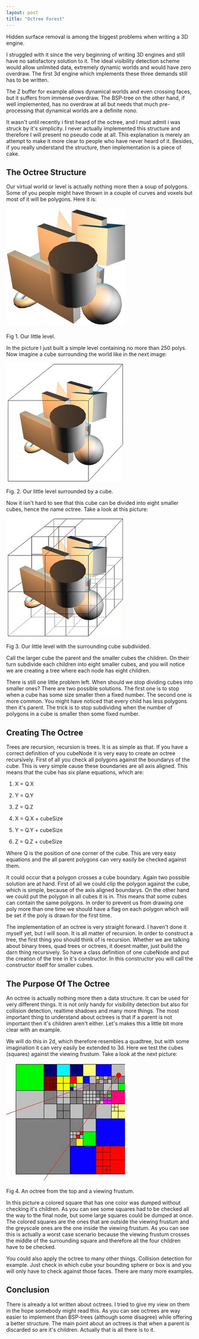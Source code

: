 ```yaml
---
layout: post
title: "Octree Forest"
---
```


Hidden surface removal is among the biggest problems when writing a 3D engine.

I struggled with it since the very beginning of writing 3D engines and still have no satisfactory solution to it. The ideal visibility detection scheme would allow unlimited data, extremely dynamic worlds and would have zero overdraw. The first 3d engine which implements these three demands still has to be written. 

The Z buffer for example allows dynamical worlds and even crossing faces, but it suffers from immense overdraw. The BSP-tree on the other hand, if well implemented, has no overdraw at all but needs that much pre-processing that dynamical worlds are a definite nono. 

It wasn't until recently i first heard of the octree, and I must admit i was struck by it's simplicity. I never actually implemented this structure and therefore I will present no pseudo code at all. This explanation is merely an attempt to make it more clear to people who have never heard of it. Besides, if you really understand the structure, then implementation is a piece of cake.


## The Octree Structure 


Our virtual world or level is actually nothing more then a soup of polygons. Some of you people might have thrown in a couple of curves and voxels but most of it will be polygons. Here it is:

<img class="outline" src="/images/1999-4-13-octree-forest/figure-1.jpg" alt="Some basic geometry..." width="320" height="320"/>

Fig 1. Our little level.


In the picture I just built a simple level containing no more than 250 polys. Now imagine a cube surrounding the world like in the next image:

<img class="outline" src="/images/1999-4-13-octree-forest/figure-2.jpg" alt="Fit inside a cube." width="320" height="320"/>

Fig. 2. Our little level surrounded by a cube.


Now it isn't hard to see that this cube can be divided into eight smaller cubes, hence the name octree. Take a look at this picture:

<img class="outline" src="/images/1999-4-13-octree-forest/figure-3.jpg" alt="Subdividing the cube..." width="320" height="320"/>

Fig 3. Our little level with the surrounding cube subdivided.


Call the larger cube the parent and the smaller cubes the children. On their turn subdivide each children into eight smaller cubes, and you will notice we are creating a tree where each node has eight children. 

There is still one little problem left. When should we stop dividing cubes into smaller ones? There are two possible solutions. The first one is to stop when a cube has some size smaller then a fixed number. The second one is more common. You might have noticed that every child has less polygons then it's parent. The trick is to stop subdividing when the number of polygons in a cube is smaller then some fixed number.


## Creating The Octree 


Trees are recursion, recursion is trees. It is as simple as that. If you have a correct definition of you cubeNode it is very easy to create an octree recursively. First of all you check all polygons against the boundarys of the cube. This is very simple cause these boundaries are all axis aligned. This means that the cube has six plane equations, which are:

1. X = Q.X
2. Y = Q.Y
3. Z = Q.Z

4. X = Q.X + cubeSize
5. Y = Q.Y + cubeSize
6. Z = Q.Z + cubeSize

Where Q is the position of one corner of the cube. This are very easy equations and the all parent polygons can very easily be checked against them.

It could occur that a polygon crosses a cube boundary. Again two possible solution are at hand. First of all we could clip the polygon against the cube, which is simple, because of the axis aligned boundarys. On the other hand we could put the polygon in all cubes it is in. This means that some cubes can contain the same polygons. In order to prevent us from drawing one poly more than one time we should have a flag on each polygon which will be set if the poly is drawn for the first time.

The implementation of an octree is very straight forward. I haven't done it myself yet, but I will soon. It is all matter of recursion. In order to construct a tree, the first thing you should think of is recursion. Whether we are talking about binary trees, quad trees or octrees, it doesnt matter, just build the darn thing recursively. So have a class definition of one cubeNode and put the creation of the tree in it's constructor. In this constructor you will call the constructor itself for smaller cubes.

## The Purpose Of The Octree 


An octree is actually nothing more then a data structure. It can be used for very different things. It is not only handy for visibility detection but also for collision detection, realtime shadows and many more things. The most important thing to understand about octrees is that if a parent is not important then it's children aren't either. Let's makes this a little bit more clear with an example.

We will do this in 2d, which therefore resembles a quadtree, but with some imagination it can very easily be extended to 3d. Here we test the cubes (squares) against the viewing frustum. Take a look at the next picture: 

<img class="outline" src="/images/1999-4-13-octree-forest/figure-4.jpg" alt="Top-down octree with viewing frustum" width="320" height="320"/>

Fig 4. An octree from the top and a viewing frustum.

In this picture a colored square that has one color was dumped without checking it's children. As you can see some squares had to be checked all the way to the final node, but some large squares could be dumped at once. The colored squares are the ones that are outside the viewing frustum and the greyscale ones are the one inside the viewing frustum. As you can see this is actually a worst case scenario because the viewing frustum crosses the middle of the surrounding square and therefore all the four children have to be checked.

You could also apply the octree to many other things. Collision detection for example. Just check in which cube your bounding sphere or box is and you will only have to check against those faces. There are many more examples.


## Conclusion 

There is already a lot written about octrees. I tried to give my view on them in the hope somebody might read this. As you can see octrees are way easier to implement than BSP-trees (although some disagree) while offering a better structure. The main point about an octrees is that when a parent is discarded so are it's children. Actually that is all there is to it.
